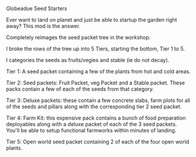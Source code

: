 Globeadue Seed Starters

Ever want to land on planet and just be able to startup the garden right away? This mod is the answer.

Completely reimages the seed packet tree in the workshop.

I broke the rows of the tree up into 5 Tiers, starting the bottom, Tier 1 to 5.

I categories the seeds as fruits/vegies and stable (ie do not decay).

Tier 1: A seed packet containing a few of the plants from hot and cold areas.

Tier 2: Seed packets: Fruit Packet, veg Packet and a Stable packet. These packs contain a few of each of the seeds from that category.

Tier 3: Deluxe packets: these contain a few concrete slabs, farm plots for all of the seeds and pillars along with the corresponding tier 2 seed packet.

Tier 4: Farm Kit: this expensive pack contains a bunch of food preparation deployables along with a deluxe packet of each of the 3 seed packets. You'll be able to setup functional farmworks within minutes of landing.

Tier 5: Open world seed packet containing 2 of each of the four open world plants.



